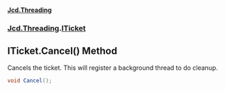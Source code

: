 #### [Jcd.Threading](index.md 'index')
### [Jcd.Threading](Jcd.Threading.md 'Jcd.Threading').[ITicket](ITicket.md 'Jcd.Threading.ITicket')

## ITicket.Cancel() Method

Cancels the ticket. This will register a background thread to do cleanup.

```csharp
void Cancel();
```